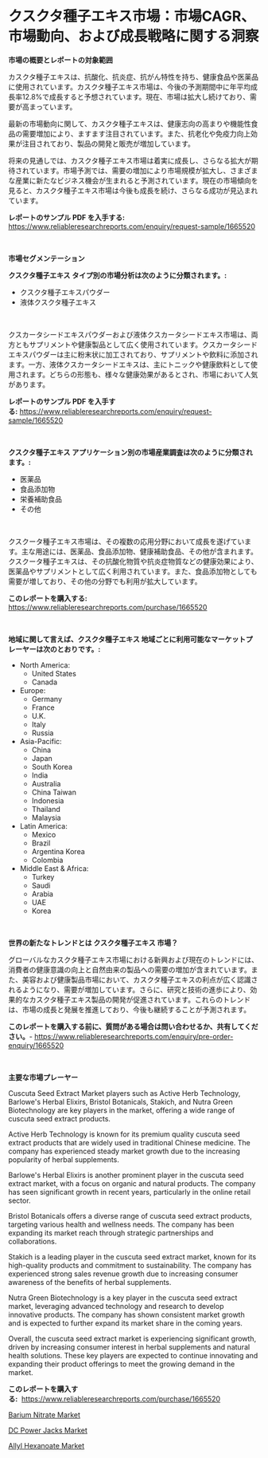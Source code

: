 <p><h1>クスクタ種子エキス市場：市場CAGR、市場動向、および成長戦略に関する洞察</h1></p><p><strong>市場の概要とレポートの対象範囲</strong></p>
<p><p>カスクタ種子エキスは、抗酸化、抗炎症、抗がん特性を持ち、健康食品や医薬品に使用されています。カスクタ種子エキス市場は、今後の予測期間中に年平均成長率12.8%で成長すると予想されています。現在、市場は拡大し続けており、需要が高まっています。</p><p>最新の市場動向に関して、カスクタ種子エキスは、健康志向の高まりや機能性食品の需要増加により、ますます注目されています。また、抗老化や免疫力向上効果が注目されており、製品の開発と販売が増加しています。</p><p>将来の見通しでは、カスクタ種子エキス市場は着実に成長し、さらなる拡大が期待されています。市場予測では、需要の増加により市場規模が拡大し、さまざまな産業に新たなビジネス機会が生まれると予測されています。現在の市場傾向を見ると、カスクタ種子エキス市場は今後も成長を続け、さらなる成功が見込まれています。</p></p>
<p><strong>レポートのサンプル PDF を入手する:</strong> <a href="https://www.reliableresearchreports.com/enquiry/request-sample/1665520">https://www.reliableresearchreports.com/enquiry/request-sample/1665520</a></p>
<p>&nbsp;</p>
<p><strong>市場セグメンテーション</strong></p>
<p><strong>クスクタ種子エキス タイプ別の市場分析は次のように分類されます。:</strong></p>
<p><ul><li>クスクタ種子エキスパウダー</li><li>液体クスクタ種子エキス</li></ul></p>
<p>&nbsp;</p>
<p><p>クスカータシードエキスパウダーおよび液体クスカータシードエキス市場は、両方ともサプリメントや健康製品として広く使用されています。クスカータシードエキスパウダーは主に粉末状に加工されており、サプリメントや飲料に添加されます。一方、液体クスカータシードエキスは、主にトニックや健康飲料として使用されます。どちらの形態も、様々な健康効果があるとされ、市場において人気があります。</p></p>
<p><strong>レポートのサンプル PDF を入手する:</strong>&nbsp;<a href="https://www.reliableresearchreports.com/enquiry/request-sample/1665520">https://www.reliableresearchreports.com/enquiry/request-sample/1665520</a></p>
<p>&nbsp;</p>
<p><strong> クスクタ種子エキス アプリケーション別の市場産業調査は次のように分類されます。:</strong></p>
<p><ul><li>医薬品</li><li>食品添加物</li><li>栄養補助食品</li><li>その他</li></ul></p>
<p>&nbsp;</p>
<p><p>クスクータ種子エキス市場は、その複数の応用分野において成長を遂げています。主な用途には、医薬品、食品添加物、健康補助食品、その他が含まれます。クスクータ種子エキスは、その抗酸化物質や抗炎症物質などの健康効果により、医薬品やサプリメントとして広く利用されています。また、食品添加物としても需要が増しており、その他の分野でも利用が拡大しています。</p></p>
<p><strong>このレポートを購入する:</strong>&nbsp; <a href="https://www.reliableresearchreports.com/purchase/1665520">https://www.reliableresearchreports.com/purchase/1665520</a></p>
<p>&nbsp;</p>
<p><strong>地域に関して言えば、クスクタ種子エキス 地域ごとに利用可能なマーケットプレーヤーは次のとおりです。:</strong></p>
<p><ul>
    <li>
        North America:
        <ul>
            <li>United States</li>
            <li>Canada</li>
        </ul>
    </li>
    <li>
        Europe:
        <ul>
            <li>Germany</li>
            <li>France</li>
            <li>U.K.</li>
            <li>Italy</li>
            <li>Russia</li>
        </ul>
    </li>
    <li>
        Asia-Pacific:
        <ul>
            <li>China</li>
            <li>Japan</li>
            <li>South Korea</li>
            <li>India</li>
            <li>Australia</li>
            <li>China Taiwan</li>
            <li>Indonesia</li>
            <li>Thailand</li>
            <li>Malaysia</li>
        </ul>
    </li>
    <li>
        Latin America:
        <ul>
            <li>Mexico</li>
            <li>Brazil</li>
            <li>Argentina Korea</li>
            <li>Colombia</li>
        </ul>
    </li>
    <li>
        Middle East & Africa:
        <ul>
            <li>Turkey</li>
            <li>Saudi</li>
            <li>Arabia</li>
            <li>UAE</li>
            <li>Korea</li>
        </ul>
    </li>
    </ul></p>
<p>&nbsp;</p>
<p><strong>世界の新たなトレンドとは クスクタ種子エキス 市場？</strong></p>
<p><p>グローバルなカスクタ種子エキス市場における新興および現在のトレンドには、消費者の健康意識の向上と自然由来の製品への需要の増加が含まれています。また、美容および健康製品市場において、カスクタ種子エキスの利点が広く認識されるようになり、需要が増加しています。さらに、研究と技術の進歩により、効果的なカスクタ種子エキス製品の開発が促進されています。これらのトレンドは、市場の成長と発展を推進しており、今後も継続することが予測されます。</p></p>
<p><strong>このレポートを購入する前に、質問がある場合は問い合わせるか、共有してください。</strong>- <a href="https://www.reliableresearchreports.com/enquiry/pre-order-enquiry/1665520">https://www.reliableresearchreports.com/enquiry/pre-order-enquiry/1665520</a></p>
<p>&nbsp;</p>
<p><strong>主要な市場プレーヤー</strong></p>
<p><p>Cuscuta Seed Extract Market players such as Active Herb Technology, Barlowe's Herbal Elixirs, Bristol Botanicals, Stakich, and Nutra Green Biotechnology are key players in the market, offering a wide range of cuscuta seed extract products.</p><p>Active Herb Technology is known for its premium quality cuscuta seed extract products that are widely used in traditional Chinese medicine. The company has experienced steady market growth due to the increasing popularity of herbal supplements.</p><p>Barlowe's Herbal Elixirs is another prominent player in the cuscuta seed extract market, with a focus on organic and natural products. The company has seen significant growth in recent years, particularly in the online retail sector.</p><p>Bristol Botanicals offers a diverse range of cuscuta seed extract products, targeting various health and wellness needs. The company has been expanding its market reach through strategic partnerships and collaborations.</p><p>Stakich is a leading player in the cuscuta seed extract market, known for its high-quality products and commitment to sustainability. The company has experienced strong sales revenue growth due to increasing consumer awareness of the benefits of herbal supplements.</p><p>Nutra Green Biotechnology is a key player in the cuscuta seed extract market, leveraging advanced technology and research to develop innovative products. The company has shown consistent market growth and is expected to further expand its market share in the coming years.</p><p>Overall, the cuscuta seed extract market is experiencing significant growth, driven by increasing consumer interest in herbal supplements and natural health solutions. These key players are expected to continue innovating and expanding their product offerings to meet the growing demand in the market.</p></p>
<p><strong>このレポートを購入する:</strong>&nbsp;&nbsp;<a href="https://www.reliableresearchreports.com/purchase/1665520">https://www.reliableresearchreports.com/purchase/1665520</a></p>
<p><p><a href="https://gratis-rainforest-2ca.notion.site/Barium-Nitrate-Market-with-the-goal-of-estimating-the-market-size-and-future-growth-potential-of-var-057f765ff64a409abf099f02c20cd0a8">Barium Nitrate Market</a></p><p><a href="https://view.publitas.com/reportprime-1/dc-power-jacks-market-analysis-examines-its-scope-on-growth-opportunities-and-forecasted-trends-spanning-from-2024-to-2031/">DC Power Jacks Market</a></p><p><a href="https://crocus-run-b5a.notion.site/Allyl-Hexanoate-Market-A-Comprehensive-Report-of-its-Market-Share-Growth-Trends-2024-2031-53413491fc144220bc94a45325f72e80">Allyl Hexanoate Market</a></p></p>